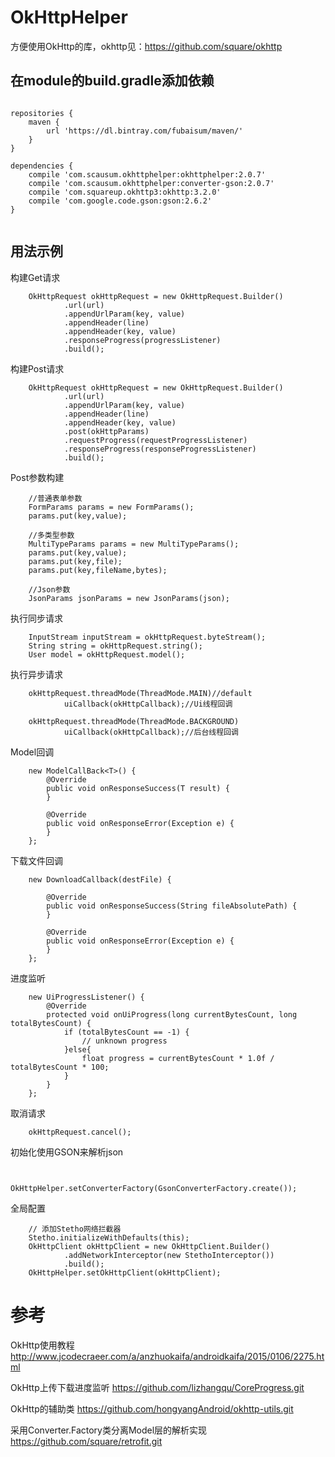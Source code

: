 # OkHttpHelper
方便使用OkHttp的库，okhttp见：https://github.com/square/okhttp

## 在module的build.gradle添加依赖
<pre><code>
repositories {
    maven {
        url 'https://dl.bintray.com/fubaisum/maven/'
    }
}

dependencies {
    compile 'com.scausum.okhttphelper:okhttphelper:2.0.7'
    compile 'com.scausum.okhttphelper:converter-gson:2.0.7'
    compile 'com.squareup.okhttp3:okhttp:3.2.0'
    compile 'com.google.code.gson:gson:2.6.2'
}

</code></pre>

## 用法示例

构建Get请求

        OkHttpRequest okHttpRequest = new OkHttpRequest.Builder()
                .url(url)
                .appendUrlParam(key, value)
                .appendHeader(line)
                .appendHeader(key, value)
                .responseProgress(progressListener)
                .build();

构建Post请求

        OkHttpRequest okHttpRequest = new OkHttpRequest.Builder()
                .url(url)
                .appendUrlParam(key, value)
                .appendHeader(line)
                .appendHeader(key, value)
                .post(okHttpParams)
                .requestProgress(requestProgressListener)
                .responseProgress(responseProgressListener)
                .build();

Post参数构建

        //普通表单参数
        FormParams params = new FormParams();
        params.put(key,value);
        
        //多类型参数
        MultiTypeParams params = new MultiTypeParams();
        params.put(key,value);
        params.put(key,file);
        params.put(key,fileName,bytes);
        
        //Json参数
        JsonParams jsonParams = new JsonParams(json);

执行同步请求

        InputStream inputStream = okHttpRequest.byteStream();
        String string = okHttpRequest.string();
        User model = okHttpRequest.model();

执行异步请求

        okHttpRequest.threadMode(ThreadMode.MAIN)//default
                uiCallback(okHttpCallback);//Ui线程回调
                
        okHttpRequest.threadMode(ThreadMode.BACKGROUND)
                uiCallback(okHttpCallback);//后台线程回调

Model回调

        new ModelCallBack<T>() {
            @Override
            public void onResponseSuccess(T result) {
            }

            @Override
            public void onResponseError(Exception e) {
            }
        };

下载文件回调

        new DownloadCallback(destFile) {

            @Override
            public void onResponseSuccess(String fileAbsolutePath) {
            }

            @Override
            public void onResponseError(Exception e) {
            }
        };

进度监听

        new UiProgressListener() {
            @Override
            protected void onUiProgress(long currentBytesCount, long totalBytesCount) {
                if (totalBytesCount == -1) {
                    // unknown progress
                }else{
                    float progress = currentBytesCount * 1.0f / totalBytesCount * 100;
                }
            }
        };

取消请求

        okHttpRequest.cancel();

初始化使用GSON来解析json
<p><code>
        OkHttpHelper.setConverterFactory(GsonConverterFactory.create());
</code></p>

全局配置

        // 添加Stetho网络拦截器
        Stetho.initializeWithDefaults(this);
        OkHttpClient okHttpClient = new OkHttpClient.Builder()
                .addNetworkInterceptor(new StethoInterceptor())
                .build();
        OkHttpHelper.setOkHttpClient(okHttpClient);


# 参考
OkHttp使用教程
http://www.jcodecraeer.com/a/anzhuokaifa/androidkaifa/2015/0106/2275.html

OkHttp上传下载进度监听
https://github.com/lizhangqu/CoreProgress.git

OkHttp的辅助类
https://github.com/hongyangAndroid/okhttp-utils.git

采用Converter.Factory类分离Model层的解析实现
https://github.com/square/retrofit.git
